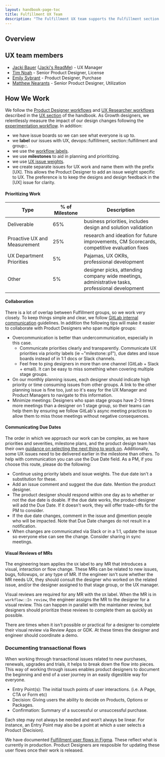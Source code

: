 ```yaml
---
layout: handbook-page-toc
title: Fulfillment UX Team
description: "The Fulfillment UX team supports the Fulfillment section to provide customers a great experience with buying, upgrading and renewing GitLab."
---
```



## Overview



## UX team members

- [Jacki Bauer](/company/team/#jackib) ([Jacki's ReadMe](https://gitlab.com/jackib/jacki-bauer/blob/master/README.md)) - UX Manager
- [Tim Noah](/company/team/#timnoah) - Senior Product Designer, License
- [Emily Sybrant](/company/team/#esybrant) - Product Designer, Purchase
- [Matthew Nearants](/company/team/#mnearents) - Senior Product Designer, Utilization


## How We Work

We follow the [Product Designer workflows](/handbook/engineering/ux/ux-designer/) and [UX Researcher workflows](/handbook/engineering/ux/ux-research/) described in the [UX section](/handbook/engineering/ux/) of the handbook. As Growth designers, we relentlessly measure the impact of our design changes following the [experimentation workflow](/handbook/engineering/development/growth/experimentation/). In addition:

- we have issue boards so we can see what everyone is up to.
- we **label** our issues with UX, devops::fulfillment, section::fulfillment and group::.
- we use the [workflow labels](https://gitlab.com/groups/gitlab-org/-/labels?utf8=%E2%9C%93&subscribed=&search=workflow%3A%3A).
- we use **milestones** to aid in planning and prioritizing.
- we use [UX issue weights](https://about.gitlab.com/handbook/engineering/ux/ux-designer/#ux-issue-weights).
- we create separate issues for UX work and name them with the prefix [UX]. This allows the Product Designer to add an issue weight specific to UX. The preference is to keep the designs and design feedback in the [UX] issue for clarity. 

#### Prioritizing Work 

| Type                         | % of Milestone | Description                                                                                     |
|------------------------------|----------------|-------------------------------------------------------------------------------------------------|
| Deliverable                  | 65%            | business priorities, includes design and solution validation                                    |
| Proactive UX and Measurement | 25%            | research and ideation for future improvements, CM Scorecards, competitive evaluation fixes      |
| UX Department Priorities     | 5%             | Pajamas, UX OKRs, professional development                                                      |
| Other                        | 5%             | designer picks, attending company wide meetings, administrative tasks, professional development |


#### Collaboration 

There is a lot of overlap between Fulfillment groups, so we work very closely. To keep things simple and clear, we follow [GitLab internal communication](/handbook/communication/internal-communications) guidelines. In addition the following tips will make it easier to collaborate with Product Designers who span multiple groups:

- Overcommunication is better than undercommunication, especially in this case.
    - Communicate priorities clearly and transparently. Communicate UX priorities via priority labels (ie ~"milestone::p1"), due dates and issue boards instead of in 1:1 docs or Slack channels.
    - Feel free to ping designers in more than one channel (GitLab + Slack + email). It can be easy to miss something when covering multiple stage groups.
- On our monthly planning issues, each designer should indicate high priority or time consuming issues from other groups. A link to the other planning issue is fine too, just so it's easy for the UX Manager and Product Managers to navigate to this information.
- Minimize meetings: Designers who span stage groups have 2-3 times more meetings than a designer on 1 stage group, so their teams can help them by ensuring we follow GitLab's async meeting practices to allow them to miss those meetings without negative consequences.

#### Communicating Due Dates

The order in which we approach our work can be complex, as we have priorities and severities, milestone plans, and the product design team has their own [guidance on selecting the next thing to work on](/handbook/engineering/ux/ux-designer/#priority-for-ux-issues). Additionally, some UX issues need to be delivered earlier in the milestone than others. To help with communication you can use the Due Date field. As a PM, if you choose this route, please do the following:

- Continue using priority labels and issue weights. The due date isn't a substitution for these.
- Add an issue comment and suggest the due date. Mention the product designer.
- The product designer should respond within one day as to whether or not the due date is doable. If the due date works, the product designer will add the Due Date. If it doesn't work, they will offer trade-offs for the PM to consider.
- If the due date changes, comment in the issue and @mention people who will be impacted. Note that Due Date changes do not result in a notification.
- When changes are communicated via Slack or in a 1:1, update the issue so everyone else can see the change. Consider sharing in sync meetings.

#### Visual Reviews of MRs

The engineering team applies the `UX` label to any MR that introduces a visual, interaction or flow change. These MRs can be related to new issues, bugs, followups, or any type of MR. If the engineer isn't sure whether the MR needs UX, they should consult the designer who worked on the related issue, and/or the designer assigned to that stage group, or the UX manager.

Visual reviews are required for any MR with the `UX` label. When the MR is in `workflow::In review`, the engineer assigns the MR to the designer for a visual review. This can happen in parallel with the maintainer review, but designers should prioritize these reviews to complete them as quickly as possible.

There are times when it isn't possible or practical for a designer to complete their visual review via Review Apps or GDK. At these times the designer and engineer should coordinate a demo.


### Documenting transactional flows

When working through transactional issues related to new purchases, renewals, upgrades and trials, it helps to break down the flow into pieces. This way of working through issues enables product designers to document the beginning and end of a user journey in an easily digestible way for everyone.

- Entry Point(s): The initial touch points of user interactions. (i.e. A Page, CTA or Form etc)
- Decision: Giving users the ability to decide on Products, Options or Packages.
- Confirmation: Summary of a successful or unsuccessful purchase.

Each step may not always be needed and won’t always be linear. For instance, an Entry Point may also be a point at which a user selects a Product (Decision).

We have documented [Fulfillment user flows in Figma](https://www.figma.com/file/DCq7K8Srsv79tbH1yRkGbl/Document-user-flows-%5Bgitlab-org%2F-%2Fepics%2F3603%5D?node-id=0%3A1). These reflect what is currently in production. Product Designers are resposible for updating these user flows once their work is released.
